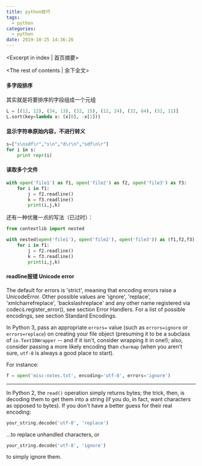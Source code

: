 ```yaml
---
title: python技巧
tags:
  - python
categories:
  - python
date: 2019-10-25 14:36:26
---
```

<Excerpt in index | 首页摘要> 

<!-- more -->
<The rest of contents | 余下全文>





#### 多字段排序

其实就是将要排序的字段组成一个元组

```python
L = [(12, 12), (34, 13), (32, 15), (12, 24), (32, 64), (32, 11)]
L.sort(key=lambda x: (x[0], -x[1])) 
```



#### 显示字符串原始内容，不进行转义

```python
s=["s\nsdf\r","s\n","d\r\n","sdf\n\r"]
for i in s:
    print repr(i)
```



#### 读取多个文件

```python
with open('file1') as f1, open('file2') as f2, open('file3') as f3:
    for i in f1:
        j = f2.readline()
        k = f3.readline()
        print(i,j,k)
```



还有一种优雅一点的写法（已过时）：

```python
from contextlib import nested

with nested(open('file1'), open('file2'), open('file3')) as (f1,f2,f3):
    for i in f1:
        j = f2.readline()
        k = f3.readline()
        print(i,j,k)
```





#### readline报错 Unicode error 

The default for errors is 'strict', meaning that encoding errors raise a UnicodeError. Other possible values are 'ignore', 'replace', 'xmlcharrefreplace', 'backslashreplace' and any other name registered via codecs.register_error(), see section Error Handlers. For a list of possible encodings, see section Standard Encodings.

In Python 3, pass an appropriate `errors=` value (such as `errors=ignore` or `errors=replace`) on creating your file object (presuming it to be a subclass of `io.TextIOWrapper` -- and if it isn't, consider wrapping it in one!); also, consider passing a more likely encoding than `charmap` (when you aren't sure, `utf-8` is always a good place to start).

For instance:

```py
f = open('misc-notes.txt', encoding='utf-8', errors='ignore')
```

------

In Python 2, the `read()` operation simply returns bytes; the trick, then, is decoding them to get them into a string (if you do, in fact, want characters as opposed to bytes). If you don't have a better guess for their real encoding:

```py
your_string.decode('utf-8', 'replace')
```

...to replace unhandled characters, or

```py
your_string.decode('utf-8', 'ignore')
```

to simply ignore them.

